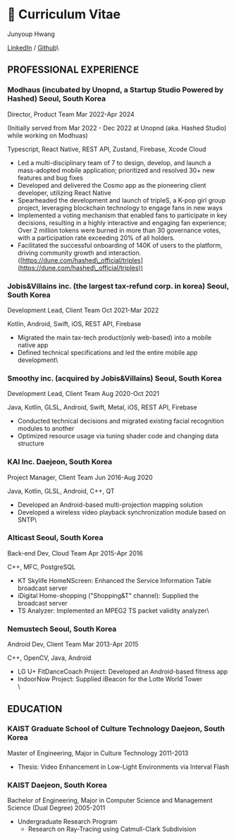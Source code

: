 # 📜 Curriculum Vitae

Junyoup Hwang

[LinkedIn](https://www.linkedin.com/in/junyouphwang/)  / [Github](https://github.com/UnopndJude)\


## PROFESSIONAL EXPERIENCE



### Modhaus (incubated by Unopnd, a Startup Studio Powered by Hashed) Seoul, South Korea

Director, Product Team Mar 2022-Apr 2024

(Initially served from Mar 2022 - Dec 2022 at Unopnd (aka. Hashed Studio) while working on Modhuas)

Typescript, React Native, REST API, Zustand, Firebase, Xcode Cloud

* Led a multi-disciplinary team of 7 to design, develop, and launch a mass-adopted mobile application; prioritized and resolved 30+ new features and bug fixes
* Developed and delivered the Cosmo app as the pioneering client developer, utilizing React Native
* Spearheaded the development and launch of tripleS, a K-pop girl group project, leveraging blockchain technology to engage fans in new ways
* Implemented a voting mechanism that enabled fans to participate in key decisions, resulting in a highly interactive and engaging fan experience; Over 2 million tokens were burned in more than 30 governance votes, with a participation rate exceeding 20% of all holders.
* Facilitated the successful onboarding of 140K of users to the platform, driving community growth and interaction. ([https://dune.com/hashed\_official/triples](https://dune.com/hashed\_official/triples))



### Jobis\&Villains inc. (the largest tax-refund corp. in korea) Seoul, South Korea

Development Lead, Client Team Oct 2021-Mar 2022

Kotlin, Android, Swift, iOS, REST API, Firebase

* Migrated the main tax-tech product(only web-based) into a mobile native app
* Defined technical specifications and led the entire mobile app development\


### Smoothy inc. (acquired by Jobis\&Villains) Seoul, South Korea

Development Lead, Client Team Aug 2020-Oct 2021

Java, Kotlin, GLSL, Android, Swift, Metal, iOS, REST API, Firebase

* Conducted technical decisions and migrated existing facial recognition modules to another
* Optimized resource usage via tuning shader code and changing data structure



### KAI Inc. Daejeon, South Korea

Project Manager, Client Team Jun 2016-Aug 2020

Java, Kotlin, GLSL, Android, C++, QT

* Developed an Android-based multi-projection mapping solution
* Developed a wireless video playback synchronization module based on SNTP\


### Alticast Seoul, South Korea

Back-end Dev, Cloud Team Apr 2015-Apr 2016

C++, MFC, PostgreSQL

* KT Skylife HomeNScreen: Enhanced the Service Information Table broadcast server
* iDigital Home-shopping ("Shopping\&T" channel): Supplied the broadcast server
* TS Analyzer: Implemented an MPEG2 TS packet validity analyzer\


### Nemustech Seoul, South Korea

Android Dev, Client Team Mar 2013-Apr 2015

C++, OpenCV, Java, Android

* LG U+ FitDanceCoach Project: Developed an Android-based fitness app
* IndoorNow Project: Supplied iBeacon for the Lotte World Tower\
  \


## EDUCATION



### KAIST Graduate School of Culture Technology Daejeon, South Korea

Master of Engineering, Major in Culture Technology 2011-2013

* Thesis: Video Enhancement in Low-Light Environments via Interval Flash



### KAIST Daejeon, South Korea

Bachelor of Engineering, Major in Computer Science and Management Science (Dual Degree) 2005-2011

* Undergraduate Research Program
  * Research on Ray-Tracing using Catmull-Clark Subdivision

